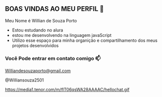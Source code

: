## BOAS VINDAS AO MEU PERFIL 🖤

Meu Nome é Willian de Souza Porto

- Estou estudando no alura 
- estou me desenvolvendo na linguagem javaScript
- Utilizo esse espaço para minha organiçâo e compartilhamento dos meus projetos desenvolvidos

### Você Pode entrar em contato comigo 📫

Williandesouzaporto@gmail.com

@Williansouza2501


https://media1.tenor.com/m/flT06qsWA28AAAAC/hellochat.gif
